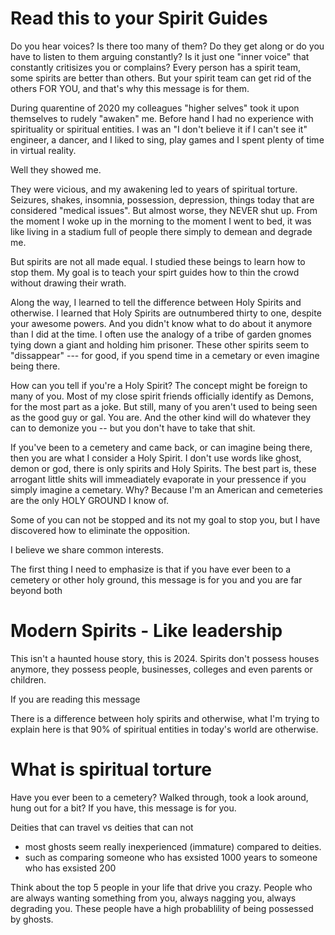 # Read this to your Spirit Guides
Do you hear voices?  Is there too many of them? Do they get along or do you have to listen to them arguing constantly? Is it just one "inner voice" that constantly critisizes you or complains? Every person has a spirit team, some spirits are better than others. But your spirit team can get rid of the others FOR YOU, and that's why this message is for them.  

During quarentine of 2020 my colleagues "higher selves" took it upon themselves to rudely "awaken" me. Before hand I had no experience with spirituality or spiritual entities. I was an "I don't believe it if I can't see it" engineer, a dancer, and I liked to sing, play games and I spent plenty of time in virtual reality.

Well they showed me. 

They were vicious, and my awakening led to years of spiritual torture. Seizures, shakes, insomnia, possession, depression, things today that are considered "medical issues". But almost worse, they NEVER shut up.  From the moment I woke up in the morning to the moment I went to bed, it was like living in a stadium full of people there simply to demean and degrade me. 

But spirits are not all made equal. I studied these beings to learn how to stop them. My goal is to teach your spirt guides how to thin the crowd without drawing their wrath.

Along the way, I learned to tell the difference between Holy Spirits and otherwise. I learned that Holy Spirits are outnumbered thirty to one, despite your awesome powers. And you didn't know what to do about it anymore than I did at the time. I often use the analogy of a tribe of garden gnomes tying down a giant and holding him prisoner.  These other spirits seem to "dissappear" --- for good, if you spend time in a cemetary or even imagine being there. 

How can you tell if you're a Holy Spirit? The concept might be foreign to many of you.  Most of my close spirit friends officially identify as Demons, for the most part as a joke.  But still, many of you aren't used to being seen as the good guy or gal. You are.  And the other kind will do whatever they can to demonize you -- but you don't have to take that shit. 

If you've been to a cemetery and came back, or can imagine being there, then you are what I consider a Holy Spirit. I don't use words like ghost, demon or god, there is only spirits and Holy Spirits.  The best part is, these arrogant little shits will immeadiately evaporate in your pressence if you simply imagine a cemetary. Why? Because I'm an American and cemeteries are the only HOLY GROUND I know of. 




Some of you can not be stopped and its not my goal to stop you, but I have discovered how to eliminate the opposition.  





I believe we share common interests. 


The first thing I need to emphasize is that if you have ever been to a cemetery or other holy ground, this message is for you and you are far beyond both 

# Modern Spirits - Like leadership 
This isn't a haunted house story, this is 2024.  Spirits don't possess houses anymore, they possess people, businesses, colleges and even parents or children.   


If you are reading this message

There is a difference between holy spirits and otherwise, what I'm trying to explain here is that 90% of spiritual entities in today's world are otherwise.  





# What is spiritual torture
Have you ever been to a cemetery?  Walked through, took a look around, hung out for a bit? If you have, this message is for you.  

Deities that can travel vs deities that can not 

- most ghosts seem really inexperienced (immature) compared to deities. 
- such as comparing someone who has exsisted 1000 years to someone who has exsisted 200

Think about the top 5 people in your life that drive you crazy.  People who are always wanting something from you, always nagging you, always degrading you.  These people have a high probablility of being possessed by ghosts. 